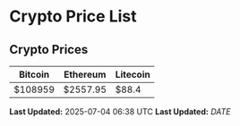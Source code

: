 # Crypto Price List

## Crypto Prices
| Bitcoin | Ethereum | Litecoin |
| ------- | -------- | -------- |
| $108959 | $2557.95 | $88.4 |
**Last Updated:** 2025-07-04 06:38 UTC
**Last Updated:** $DATE$
